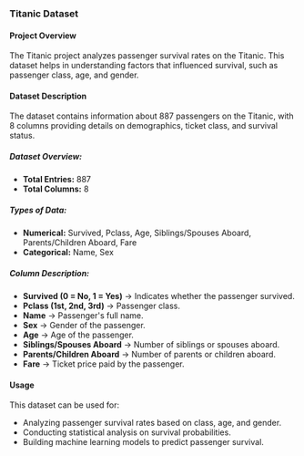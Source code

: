 ### Titanic Dataset

#### Project Overview
The Titanic project analyzes passenger survival rates on the Titanic. This dataset helps in understanding factors that influenced survival, such as passenger class, age, and gender.

#### Dataset Description
The dataset contains information about 887 passengers on the Titanic, with 8 columns providing details on demographics, ticket class, and survival status.

##### Dataset Overview:
- **Total Entries:** 887
- **Total Columns:** 8

##### Types of Data:
- **Numerical:** Survived, Pclass, Age, Siblings/Spouses Aboard, Parents/Children Aboard, Fare
- **Categorical:** Name, Sex

##### Column Description:
- **Survived (0 = No, 1 = Yes)** → Indicates whether the passenger survived.
- **Pclass (1st, 2nd, 3rd)** → Passenger class.
- **Name** → Passenger's full name.
- **Sex** → Gender of the passenger.
- **Age** → Age of the passenger.
- **Siblings/Spouses Aboard** → Number of siblings or spouses aboard.
- **Parents/Children Aboard** → Number of parents or children aboard.
- **Fare** → Ticket price paid by the passenger.

#### Usage
This dataset can be used for:
- Analyzing passenger survival rates based on class, age, and gender.
- Conducting statistical analysis on survival probabilities.
- Building machine learning models to predict passenger survival.

